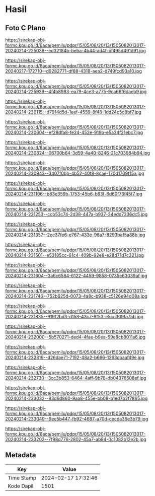 # Hasil

## Foto C Plano

https://sirekap-obj-formc.kpu.go.id/6aca/pemilu/pdpr/15/05/08/20/13/1505082013017-20240214-225038--ed32184b-beba-4b44-ad4f-bf495d491d91.jpg

https://sirekap-obj-formc.kpu.go.id/6aca/pemilu/pdpr/15/05/08/20/13/1505082013017-20240217-172710--d9282771-df88-4318-aea2-d749fcd93a10.jpg

https://sirekap-obj-formc.kpu.go.id/6aca/pemilu/pdpr/15/05/08/20/13/1505082013017-20240214-225939--4f4b8983-ea79-4ce3-a775-9ca66f6daeb9.jpg

https://sirekap-obj-formc.kpu.go.id/6aca/pemilu/pdpr/15/05/08/20/13/1505082013017-20240214-230115--d7914d5d-1eef-4559-8f48-1dd24c5d8bf7.jpg

https://sirekap-obj-formc.kpu.go.id/6aca/pemilu/pdpr/15/05/08/20/13/1505082013017-20240214-230604--ef28dfa8-fe24-452e-919b-e5a34f21ebc7.jpg

https://sirekap-obj-formc.kpu.go.id/6aca/pemilu/pdpr/15/05/08/20/13/1505082013017-20240214-230824--06700b64-3d59-4a40-8246-21c703984b94.jpg

https://sirekap-obj-formc.kpu.go.id/6aca/pemilu/pdpr/15/05/08/20/13/1505082013017-20240214-230943--3407f0bb-4b52-40f8-8cae-170d1709f15a.jpg

https://sirekap-obj-formc.kpu.go.id/6aca/pemilu/pdpr/15/05/08/20/13/1505082013017-20240214-231106--b83e359b-1753-45b6-b63f-6d60f73f45f7.jpg

https://sirekap-obj-formc.kpu.go.id/6aca/pemilu/pdpr/15/05/08/20/13/1505082013017-20240214-231253--ccb53c74-2d38-447a-b937-34edd7336dc5.jpg

https://sirekap-obj-formc.kpu.go.id/6aca/pemilu/pdpr/15/05/08/20/13/1505082013017-20240214-231357--2ec37fe6-e767-433e-96a7-8293baf5a88b.jpg

https://sirekap-obj-formc.kpu.go.id/6aca/pemilu/pdpr/15/05/08/20/13/1505082013017-20240214-231501--e53185cc-61c4-409b-92e8-e28d71d7c321.jpg

https://sirekap-obj-formc.kpu.go.id/6aca/pemilu/pdpr/15/05/08/20/13/1505082013017-20240214-231604--3a6c6584-6122-4459-9858-0735e63039af.jpg

https://sirekap-obj-formc.kpu.go.id/6aca/pemilu/pdpr/15/05/08/20/13/1505082013017-20240214-231746--752b625d-0073-4a8c-b938-c5126e94d08a.jpg

https://sirekap-obj-formc.kpu.go.id/6aca/pemilu/pdpr/15/05/08/20/13/1505082013017-20240214-231835--919f2bd3-d158-43c7-8f53-e5cc309fa75b.jpg

https://sirekap-obj-formc.kpu.go.id/6aca/pemilu/pdpr/15/05/08/20/13/1505082013017-20240214-232000--5b570271-ded4-4fae-b9ea-59e8cb8011a6.jpg

https://sirekap-obj-formc.kpu.go.id/6aca/pemilu/pdpr/15/05/08/20/13/1505082013017-20240214-232319--d26dae71-7192-48a2-b666-1263cbaaf49e.jpg

https://sirekap-obj-formc.kpu.go.id/6aca/pemilu/pdpr/15/05/08/20/13/1505082013017-20240214-232730--3cc3b853-6464-4aff-9b78-db04376508ef.jpg

https://sirekap-obj-formc.kpu.go.id/6aca/pemilu/pdpr/15/05/08/20/13/1505082013017-20240214-233032--83d6d860-9aa8-455e-bb08-b1ed7b2f7865.jpg

https://sirekap-obj-formc.kpu.go.id/6aca/pemilu/pdpr/15/05/08/20/13/1505082013017-20240214-233049--9ee5b447-fb92-4687-a70d-cecda36e3b79.jpg

https://sirekap-obj-formc.kpu.go.id/6aca/pemilu/pdpr/15/05/08/20/13/1505082013017-20240214-233202--7f98d776-2802-45a7-ab84-0c1082b12e2b.jpg


## Metadata

| Key        | Value               |
| ---------- | ------------------- |
| Time Stamp | 2024-02-17 17:32:46 |
| Kode Dapil | 1501                |



